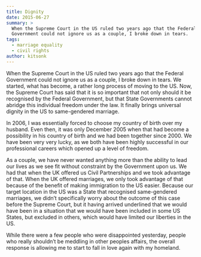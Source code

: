 ```yaml
---
title: Dignity
date: 2015-06-27
summary: >
  When the Supreme Court in the US ruled two years ago that the Federal
  Government could not ignore us as a couple, I broke down in tears.
tags:
  - marriage equality
  - civil rights
author: kitsonk
---
```


When the Supreme Court in the US ruled two years ago that the Federal Government could not ignore us as a couple, I
broke down in tears. We started, what has become, a rather long process of moving to the US. Now, the Supreme Court has
said that it is so important that not only should it be recognised by the Federal Government, but that State Governments
cannot abridge this individual freedom under the law. It finally brings universal dignity in the US to same-gendered
marriage.

In 2006, I was essentially forced to choose my country of birth over my husband. Even then, it was only December 2005
when that had become a possibility in his country of birth and we had been together since 2000. We have been very very
lucky, as we both have been highly successful in our professional careers which opened up a level of freedom.

As a couple, we have never wanted anything more than the ability to lead our lives as we see fit without constraint by
the Government upon us. We had that when the UK offered us Civil Partnerships and we took advantage of that. When the UK
offered marriages, we only took advantage of that because of the benefit of making immigration to the US easier. Because
our target location in the US was a State that recognised same-gendered marriages, we didn’t specifically worry about
the outcome of this case before the Supreme Court, but it having arrived underlined that we would have been in a
situation that we would have been included in some US States, but excluded in others, which would have limited our
liberties in the US.

While there were a few people who were disappointed yesterday, people who really shouldn’t be meddling in other peoples
affairs, the overall response is allowing me to start to fall in love again with my homeland.
